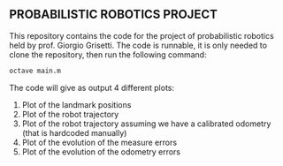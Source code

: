## PROBABILISTIC ROBOTICS PROJECT
This repository contains the code for the project of probabilistic robotics held by prof. Giorgio Grisetti.
The code is runnable, it is only needed to clone the repository, then run the following command:
```sh
octave main.m
```
The code will give as output 4 different plots:
1) Plot of the landmark positions
2) Plot of the robot trajectory
3) Plot of the robot trajectory assuming we have a calibrated odometry (that is hardcoded manually)
4) Plot of the evolution of the measure errors
4) Plot of the evolution of the odometry errors

